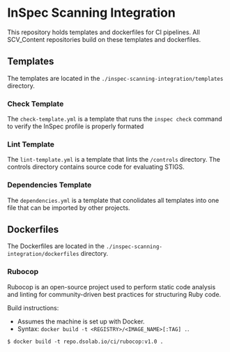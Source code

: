 # InSpec Scanning Integration

This repository holds templates and dockerfiles for CI pipelines. All SCV_Content repositories build on these templates and dockerfiles.

## Templates

The templates are located in the `./inspec-scanning-integration/templates` directory.

### Check Template

The `check-template.yml` is a template that runs the `inspec check` command to verify the InSpec profile is properly formated 

### Lint Template

The `lint-template.yml` is a template that lints the `/controls` directory. The controls directory contains source code for evaluating STIGS.

### Dependencies Template

The `dependencies.yml` is a template that conolidates all templates into one file that can be imported by other projects. 

## Dockerfiles

The Dockerfiles are located in the `./inspec-scanning-integration/dockerfiles` directory. 

### Rubocop

Rubocop is an open-source project used to perform static code analysis and linting for community-driven best practices for structuring Ruby code. 

Build instructions: 
- Assumes the machine is set up with Docker. 
- Syntax: `docker build -t <REGISTRY>/<IMAGE_NAME>[:TAG] .`.

```
$ docker build -t repo.dsolab.io/ci/rubocop:v1.0 .
```


